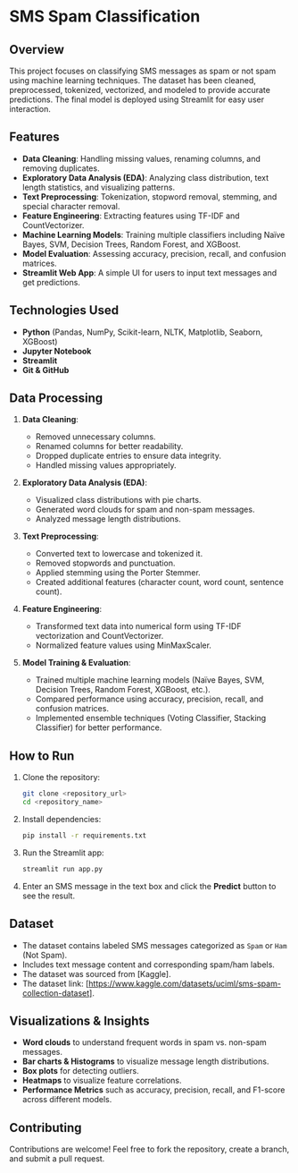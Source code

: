 # SMS Spam Classification

## Overview
This project focuses on classifying SMS messages as spam or not spam using machine learning techniques. The dataset has been cleaned, preprocessed, tokenized, vectorized, and modeled to provide accurate predictions. The final model is deployed using Streamlit for easy user interaction.

## Features
- **Data Cleaning**: Handling missing values, renaming columns, and removing duplicates.
- **Exploratory Data Analysis (EDA)**: Analyzing class distribution, text length statistics, and visualizing patterns.
- **Text Preprocessing**: Tokenization, stopword removal, stemming, and special character removal.
- **Feature Engineering**: Extracting features using TF-IDF and CountVectorizer.
- **Machine Learning Models**: Training multiple classifiers including Naïve Bayes, SVM, Decision Trees, Random Forest, and XGBoost.
- **Model Evaluation**: Assessing accuracy, precision, recall, and confusion matrices.
- **Streamlit Web App**: A simple UI for users to input text messages and get predictions.

## Technologies Used
- **Python** (Pandas, NumPy, Scikit-learn, NLTK, Matplotlib, Seaborn, XGBoost)
- **Jupyter Notebook**
- **Streamlit**
- **Git & GitHub**

## Data Processing
1. **Data Cleaning**:
   - Removed unnecessary columns.
   - Renamed columns for better readability.
   - Dropped duplicate entries to ensure data integrity.
   - Handled missing values appropriately.

2. **Exploratory Data Analysis (EDA)**:
   - Visualized class distributions with pie charts.
   - Generated word clouds for spam and non-spam messages.
   - Analyzed message length distributions.

3. **Text Preprocessing**:
   - Converted text to lowercase and tokenized it.
   - Removed stopwords and punctuation.
   - Applied stemming using the Porter Stemmer.
   - Created additional features (character count, word count, sentence count).

4. **Feature Engineering**:
   - Transformed text data into numerical form using TF-IDF vectorization and CountVectorizer.
   - Normalized feature values using MinMaxScaler.

5. **Model Training & Evaluation**:
   - Trained multiple machine learning models (Naïve Bayes, SVM, Decision Trees, Random Forest, XGBoost, etc.).
   - Compared performance using accuracy, precision, recall, and confusion matrices.
   - Implemented ensemble techniques (Voting Classifier, Stacking Classifier) for better performance.

## How to Run
1. Clone the repository:
   ```sh
   git clone <repository_url>
   cd <repository_name>
   ```
2. Install dependencies:
   ```sh
   pip install -r requirements.txt
   ```
3. Run the Streamlit app:
   ```sh
   streamlit run app.py
   ```
4. Enter an SMS message in the text box and click the **Predict** button to see the result.

## Dataset
- The dataset contains labeled SMS messages categorized as `Spam` or `Ham` (Not Spam).
- Includes text message content and corresponding spam/ham labels.
- The dataset was sourced from [Kaggle].
- The dataset link: [https://www.kaggle.com/datasets/uciml/sms-spam-collection-dataset].

## Visualizations & Insights
- **Word clouds** to understand frequent words in spam vs. non-spam messages.
- **Bar charts & Histograms** to visualize message length distributions.
- **Box plots** for detecting outliers.
- **Heatmaps** to visualize feature correlations.
- **Performance Metrics** such as accuracy, precision, recall, and F1-score across different models.

## Contributing
Contributions are welcome! Feel free to fork the repository, create a branch, and submit a pull request.


